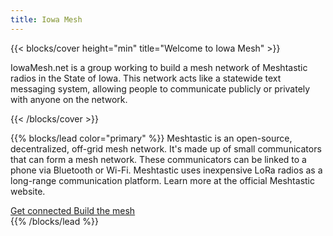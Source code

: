 ```yaml
---
title: Iowa Mesh
---
```


{{< blocks/cover height="min" title="Welcome to Iowa Mesh" >}}
<p class="lead mt-5">IowaMesh.net is a group working to build a mesh network of Meshtastic radios in the State of Iowa. This network acts like a statewide text messaging system, allowing people to communicate publicly or privately with anyone on the network.</p>
{{< /blocks/cover >}}

{{% blocks/lead color="primary" %}}
Meshtastic is an open-source, decentralized, off-grid mesh network. It's made up of small communicators that can form a mesh network.
These communicators can be linked to a phone via Bluetooth or Wi-Fi.
Meshtastic uses inexpensive LoRa radios as a long-range communication platform.
Learn more at the official Meshtastic website.

<div class="row justify-content-center">
<div class="col-md-12 text-center">
<a class="btn btn-lg btn-success me-3 mb-4" href="/docs/getting-started/">Get connected <i class="fas fa-tower-cell ms-2"></i></a><a class="btn btn-lg btn-info me-3 mb-4" href="/docs/hardware/">Build the mesh <i class="fas fa-book ms-2"></i></a>
</div>
</div>
{{% /blocks/lead %}}

<!-- {{% blocks/section %}}
<a class="btn btn-lg btn-success me-3 mb-4" href="/docs/getting-started/">
  Get connected <i class="fas fa-tower-cell ms-2"></i>
</a>
<a class="btn btn-lg btn-info me-3 mb-4" href="/docs/hardware/">
  Build the mesh <i class="fas fa-book ms-2"></i>
</a>
{{% /blocks/section %}}

{{% blocks/section type="row" %}}

{{% blocks/feature icon="fa-solid fa-tower-cell" title="Get connected." url="/docs/getting-started" %}}
Setup your own node
{{% /blocks/feature %}}

{{% blocks/feature icon="fa-solid fa-rss" title="Stay informed."
    url="/blog" %}}
Follow our blog
{{% /blocks/feature %}}

{{% blocks/feature icon="fa-solid fa-circle-nodes" title="Build the mesh."
    url="/nodes" %}}
Connect your nodes to extend our network.
{{% /blocks/feature %}}

{{% /blocks/section %}} -->
